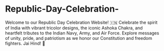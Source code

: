 # Republic-Day-Celebration-
 Welcome to our Republic Day Celebration Website! 🇮🇳 Celebrate the spirit of India with vibrant tricolor designs, the iconic Ashoka Chakra, and heartfelt tributes to the Indian Navy, Army, and Air Force. Explore messages of unity, pride, and patriotism as we honor our Constitution and freedom fighters. Jai Hind! 🌟
